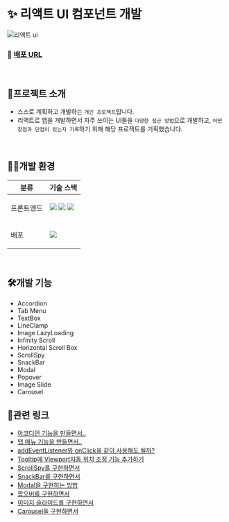 # ✨ 리액트 UI 컴포넌트 개발

![리액트 ui](https://github.com/user-attachments/assets/64bbacbb-580c-4890-80ee-899f9a686c83)

### 🔗 [배포 URL](https://react-ui-vert-one.vercel.app/tab-menu/6_r)

<br>

## 📢프로젝트 소개

- 스스로 계획하고 개발하는 `개인 프로젝트`입니다.
- 리액트로 앱을 개발하면서 자주 쓰이는 UI들을 `다양한 접근 방법`으로 개발하고, `어떤 장점과 단점이 있는지 기록`하기 위해 해당 프로젝트를 기획했습니다.

<br>

## 👨‍💻개발 환경

<table>
    <thead>
        <tr>
            <th>분류</th>
            <th>기술 스택</th>
        </tr>
    </thead>
    <tbody>
        <tr>
            <td>
                  <p>프론트엔드</p>
            </td>
            <td>
                 <img src="https://img.shields.io/badge/TypeScript-3178C6?logo=typescript&logoColor=ffffff"/>
                 <img src="https://img.shields.io/badge/Emotion-DB7093?style=flat-square&logo=styled-components&logoColor=white"/>
                  <img src="https://img.shields.io/badge/React-61DAFB?style=flat-square&logo=React&logoColor=black"/> 
            </td>
        </tr>
          <tr>
            <td>
                <p>배포</p>
            </td>
            <td>
                <img src="https://img.shields.io/badge/Vercel-000000?style=flat-square&logo=Vercel&logoColor=white"/>
            </td>
        </tr>
    </tbody>
</table>

<br>

## 🛠️개발 기능

- Accordion
- Tab Menu
- TextBox
- LineClamp
- Image LazyLoading
- Infinity Scroll
- Horizontal Scroll Box
- ScrollSpy
- SnackBar
- Modal
- Popover
- Image Slide
- Carousel

## 🔗관련 링크

- [아코디언 기능을 만들면서..](https://ydoag2003.tistory.com/490)
- [탭 메뉴 기능을 만들면서..](https://ydoag2003.tistory.com/497)
- [addEventListener와 onClick을 같이 사용해도 될까?](https://ydoag2003.tistory.com/507)
- [Tooltip에 Viewport자동 위치 조정 기능 추가하기](https://ydoag2003.tistory.com/508)
- [ScrollSpy를 구현하면서](https://ydoag2003.tistory.com/513)
- [SnackBar를 구현하면서](https://ydoag2003.tistory.com/516)
- [Modal을 구현하는 방법](https://ydoag2003.tistory.com/517)
- [팝오버를 구현하면서](https://ydoag2003.tistory.com/518)
- [이미지 슬라이드를 구현하면서](https://ydoag2003.tistory.com/520)
- [Carousel을 구현하면서](https://ydoag2003.tistory.com/521)
